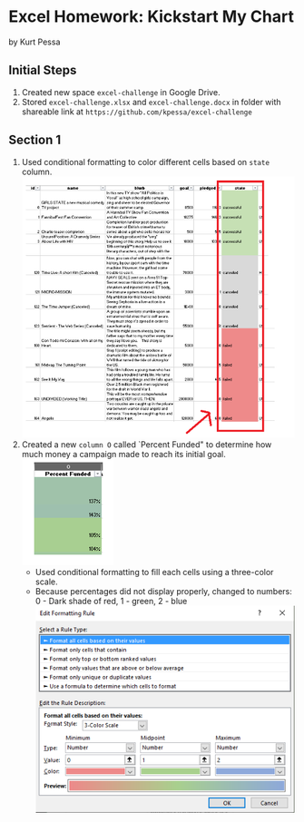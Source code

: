 # Excel Homework: Kickstart My Chart
by Kurt Pessa

## Initial Steps
1. Created new space `excel-challenge` in Google Drive.
2. Stored `excel-challenge.xlsx` and `excel-challenge.docx` in folder with shareable link at  `https://github.com/kpessa/excel-challenge`

## Section 1
1. Used conditional formatting to color different cells based on `state` column. 
![](Images/state.png)
2. Created a new `column O`  called `Percent Funded" to determine how much money a campaign made to reach its initial goal. 
![](Images/percent_funded.png) 
	- Used conditional formatting to fill each cells using a three-color scale. 
	-  Because percentages did not display properly, changed to numbers: 0 - Dark shade of red, 1 - green, 2 - blue
![](Images/three_color_scale.png)
	